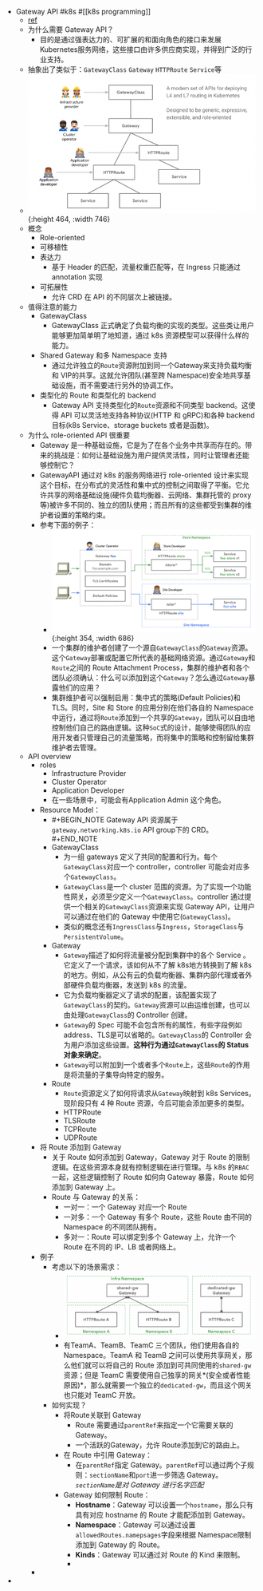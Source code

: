 - Gateway API #k8s #[[k8s programming]]
	- [ref](https://gateway-api.sigs.k8s.io/)
	- 为什么需要 Gateway API？
		- 目的是通过强表达力的、可扩展的和面向角色的接口来发展Kubernetes服务网络，这些接口由许多供应商实现，并得到广泛的行业支持。
	- 抽象出了类似于：`GatewayClass` `Gateway` `HTTPRoute` `Service`等
	- ![](https://raw.githubusercontent.com/stillfox-lee/image/main/picgo/20220715172735.png){:height 464, :width 746}
	- 概念
		- Role-oriented
		- 可移植性
		- 表达力
			- 基于 Header 的匹配，流量权重匹配等，在 Ingress 只能通过 annotation 实现
		- 可拓展性
			- 允许 CRD 在 API 的不同层次上被链接。
	- 值得注意的能力
		- GatewayClass
			- GatewayClass 正式确定了负载均衡的实现的类型。这些类让用户能够更加简单明了地知道，通过 k8s 资源模型可以获得什么样的能力。
		- Shared Gateway 和多 Namespace 支持
			- 通过允许独立的`Route`资源附加到同一个Gateway来支持负载均衡和 VIP的共享。这就允许团队(甚至跨 Namespace)安全地共享基础设施，而不需要进行另外的协调工作。
		- 类型化的 Route 和类型化的 backend
			- Gateway API 支持类型化的`Route`资源和不同类型 backend。这使得 API 可以灵活地支持各种协议(HTTP 和 gRPC)和各种 backend 目标(k8s Service、storage buckets 或者是函数)。
	- 为什么 role-oriented API 很重要
		- Gateway 是一种基础设施，它是为了在各个业务中共享而存在的。带来的挑战是：如何让基础设施为用户提供灵活性，同时让管理者还能够控制它？
		- GatewayAPI 通过对 k8s 的服务网络进行 role-oriented 设计来实现这个目标，在分布式的灵活性和集中式的控制之间取得了平衡。它允许共享的网络基础设施(硬件负载均衡器、云网络、集群托管的 proxy等)被许多不同的、独立的团队使用；而且所有的这些都受到集群的维护者设置的策略约束。
		- 参考下面的例子：
			- ![](https://raw.githubusercontent.com/stillfox-lee/image/main/picgo/20220716165754.png){:height 354, :width 686}
			- 一个集群的维护者创建了一个源自`GatewayClass`的`Gateway`资源。这个`Gateway`部署或配置它所代表的基础网络资源。通过`Gateway`和`Route`之间的 Route Attachment Process，集群的维护者和各个团队必须确认：什么可以添加到这个`Gateway`？怎么通过`Gateway`暴露他们的应用？
			- 集群维护者可以强制启用：集中式的策略(Default Policies)和 TLS。同时，Site 和 Store 的应用分别在他们各自的 Namespace 中运行，通过将`Route`添加到一个共享的`Gateway`，团队可以自由地控制他们自己的路由逻辑。这种`SoC`式的设计，能够使得团队的应用开发者只管理自己的流量策略，而将集中的策略和控制留给集群维护者去管理。
	- API overview
		- roles
			- Infrastructure Provider
			- Cluster Operator
			- Application Developer
			- 在一些场景中，可能会有Application Admin 这个角色。
		- Resource Model：
			- #+BEGIN_NOTE
			  Gateway API 资源属于`gateway.networking.k8s.io` API group下的 CRD。
			  #+END_NOTE
			- GatewayClass
				- 为一组 gateways 定义了共同的配置和行为。每个`GatewayClass`对应一个 controller，controller 可能会对应多个`GatewayClass`。
				- `GatewayClass`是一个 cluster 范围的资源。为了实现一个功能性网关，必须至少定义一个`GatewayClass`。controller 通过提供一个相关的`GatewayClass`资源来实现 Gateway API，让用户可以通过在他们的 Gateway 中使用它(`GatewayClass`)。
				- 类似的概念还有`IngressClass`与`Ingress`，`StorageClass`与`PersistentVolume`。
			- Gateway
				- `Gateway`描述了如何将流量被分配到集群中的各个 Service 。它定义了一个请求，该如何从不了解 k8s地方转换到了解 k8s 的地方。例如，从公有云的负载均衡器、集群内部代理或者外部硬件负载均衡器，发送到 k8s 的流量。
				- 它为负载均衡器定义了请求的配置，该配置实现了`GatewayClass`的契约。`Gateway`资源可以由运维创建，也可以由处理`GatewayClass`的 Controller 创建。
				- `Gateway`的 Spec 可能不会包含所有的属性，有些字段例如 address、TLS是可以省略的。`GatewayClass`的 Controller 会为用户添加这些设置。**这种行为通过`GatewayClass`的 Status 对象来确定**。
				- `Gateway`可以附加到一个或者多个`Route`上，这些`Route`的作用是将流量的子集导向特定的服务。
			- Route
				- `Route`资源定义了如何将请求从`Gateway`映射到 k8s Services。现阶段只有 4 种 Route 资源，今后可能会添加更多的类型。
				- HTTPRoute
				- TLSRoute
				- TCPRoute
				- UDPRoute
		- 将 Route 添加到 Gateway
			- 关于 Route 如何添加到 Gateway，Gateway 对于 Route 的限制逻辑。在这些资源本身就有控制逻辑在进行管理。与 k8s 的`RBAC`一起，这些逻辑控制了 Route 如何向 Gateway 暴露，Route 如何添加到 Gateway 上。
			- Route 与 Gateway 的关系：
				- 一对一：一个 Gateway 对应一个 Route
				- 一对多：一个 Gateway 有多个 Route，这些 Route 由不同的 Namespace 的不同团队拥有。
				- 多对一：Route 可以绑定到多个 Gateway 上，允许一个 Route 在不同的 IP、LB 或者网络上。
		- 例子
			- 考虑以下的场景需求：
				- ![](https://raw.githubusercontent.com/stillfox-lee/image/main/picgo/20220803105526.png)
				- 有TeamA、TeamB、TeamC 三个团队，他们使用各自的 Namespace。TeamA 和 TeamB 之间可以使用共享网关，那么他们就可以将自己的 Route 添加到可共同使用的`shared-gw`资源；但是 TeamC 需要使用自己独享的网关*(安全或者性能原因)*，那么就需要一个独立的`dedicated-gw`，而且这个网关也只能对 TeamC 开放。
			- 如何实现？
				- 将Route关联到 Gateway
					- Route 需要通过`parentRef`来指定一个它需要关联的 Gateway。
					- 一个活跃的Gateway，允许 Route添加到它的路由上。
				- 在 Route 中引用 Gateway：
					- 在`parentRef`指定 Gateway。`parentRef`可以通过两个子规则：`sectionName`和`port`进一步筛选 Gateway。*`sectionName`是对 Gateway 进行名字匹配*
				- Gateway 如何限制 Route：
					- **Hostname**：Gateway 可以设置一个`hostname`，那么只有具有对应 hostname 的 Route 才能配添加到 Gateway。
					- **Namespace**：Gateway 可以通过设置`allowedRoutes.namepsages`字段来根据 Namespace限制添加到 Gateway 的 Route。
					- **Kinds**：Gateway 可以通过对 Route 的 Kind 来限制。
					-
		-
-